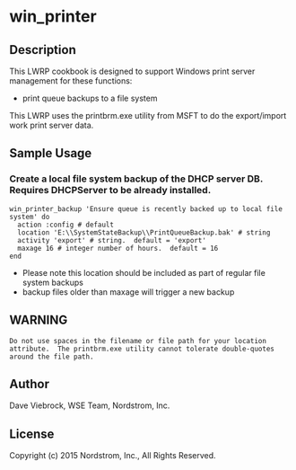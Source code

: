 # win_printer

## Description

This LWRP cookbook is designed to support Windows print server management for these functions:

* print queue backups to a file system

This LWRP uses the printbrm.exe utility from MSFT to do the export/import work print server data.

## Sample Usage

### Create a local file system backup of the DHCP server DB.  Requires DHCPServer to be already installed.

    win_printer_backup 'Ensure queue is recently backed up to local file system' do
      action :config # default
      location 'E:\\SystemStateBackup\\PrintQueueBackup.bak' # string
      activity 'export' # string.  default = 'export'
      maxage 16 # integer number of hours.  default = 16
    end

* Please note this location should be included as part of regular file system backups
* backup files older than maxage will trigger a new backup

## WARNING

    Do not use spaces in the filename or file path for your location attribute.  The printbrm.exe utility cannot tolerate double-quotes around the file path.

## Author

Dave Viebrock, WSE Team, Nordstrom, Inc.

## License

Copyright (c) 2015 Nordstrom, Inc., All Rights Reserved.
